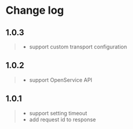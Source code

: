 # Change log

## 1.0.3

> - support custom transport configuration

## 1.0.2

> - support OpenService API

## 1.0.1

> - support setting timeout
> - add request id to response
